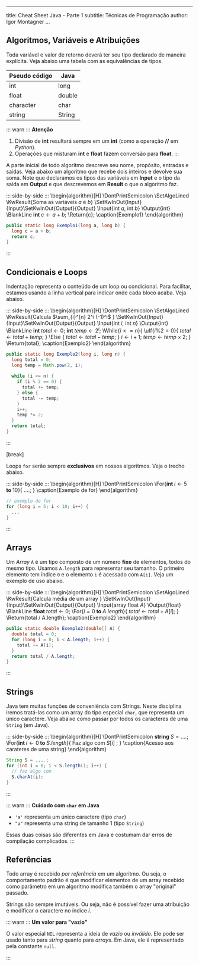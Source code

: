 
---
title: Cheat Sheet Java - Parte 1
subtitle: Técnicas de Programação
author: Igor Montagner
...

<!-- Escreveremos tudo em pseudo código nesta disciplina. Esta folha vai mostrar comandos em Java equivalentes para que possamos implementá-los corretamente. A coluna da esquerda sempre representa pseudo-código, enquanto a da direita sempre é código java. -->

<!-- Todas estruturas de controle (condicionais, loops, `print`) funcionam igual em Python, o que iremos fazer é **retirar as coisas específicas de Python** para que as ideias possam ser implementadas em qualquer linguagem. -->

## Algoritmos, Variáveis e Atribuições

Toda variável e valor de retorno deverá ter seu tipo declarado de maneira explícita. Veja abaixo uma tabela com as equivalências de tipos.

| Pseudo código       | Java         |
|---                  |---           |
| int                 | long         |
| float               | double       |
| character           | char         |
| string              | String       |

::: warn :::
**Atenção**

1. Divisão de **int** resultará sempre em um **int** (como a operação **//** em *Python*).
2. Operações que misturam **int** e **float** fazem conversão para **float**.
:::

A parte inicial de todo algoritmo descreve seu nome, propósito, entradas e saídas. Veja abaixo um algoritmo que recebe dois inteiros e devolve sua soma. Note que declaramos os tipos das variáveis em **Input** e o tipo da saída em **Output** e que descrevemos em **Result** o que o algoritmo faz.  

::: side-by-side :::
\begin{algorithm}[H]
\DontPrintSemicolon
\SetAlgoLined
\KwResult{Soma as variáveis $a$ e $b$}
\SetKwInOut{Input}{Input}\SetKwInOut{Output}{Output}
\Input{int $a$, int $b$}
\Output{int}
\BlankLine
$\textbf{int } c \gets a + b$\;
\Return{c}\;
\caption{Exemplo1}
\end{algorithm} 

```java
public static long Exemplo1(long a, long b) {
  long c = a + b;
  return c;
}
```
:::


## Condicionais e Loops

Indentação representa o conteúdo de um loop ou condicional. Para facilitar, estamos usando a linha vertical para indicar onde cada bloco acaba. Veja abaixo.


::: side-by-side :::
\begin{algorithm}[H]
\DontPrintSemicolon
\SetAlgoLined
\KwResult{Calcula $\sum_{i}^{n} 2^i (-1)^i$ }
\SetKwInOut{Input}{Input}\SetKwInOut{Output}{Output}
\Input{int $i$, int $n$}
\Output{int}
\BlankLine
$\textbf{int } total \gets 0$\;
$\textbf{int } temp \gets 2^i$\;
\While{$i <= n$}{
  \uIf{$i \% 2 = 0$}{
    $total \gets total + temp$\;
  } \Else {
    $total \gets total - temp$\;
  }
  $i \gets i + 1$\;
  $temp \gets temp \times 2$\;
}
\Return{total}\;
\caption{Exemplo2}
\end{algorithm} 

```java
public static long Exemplo2(long i, long n) {
  long total = 0;
  long temp = Math.pow(2, i);
  
  while (i <= n) {
    if (i % 2 == 0) {
      total += temp;
    } else {
      total -= temp;      
    }
    i++;
    temp *= 2;
  }
  return total;
}
```
:::

[break]

Loops `for` serão sempre **exclusivos** em nossos algoritmos. Veja o trecho abaixo.


::: side-by-side :::
\begin{algorithm}[H]
\DontPrintSemicolon
\For{$\textbf{int } i \gets 5 \textbf{ to } 10$}{
  ....\;
}
\caption{Exemplo de for}
\end{algorithm} 

```java
// exemplo de for
for (long i = 5; i < 10; i++) {
  ...
}
```
:::

## Arrays

Um *Array* `A` é um tipo composto de um número **fixo** de elementos, todos do mesmo tipo. Usamos `A.length` para representar seu tamanho. O primeiro elemento tem índice `0` e o elemento `i` é acessado com `A[i]`. Veja um exemplo de uso abaixo.


::: side-by-side :::
\begin{algorithm}[H]
\DontPrintSemicolon
\SetAlgoLined
\KwResult{Calcula média de um array }
\SetKwInOut{Input}{Input}\SetKwInOut{Output}{Output}
\Input{array float $A$}
\Output{float}
\BlankLine
$\textbf{float } total \gets 0$\;
\For{$i = 0 \textbf{ to } A.length$}{
  $total \gets total + A[i]$\;
}
\Return{total / A.length}\;
\caption{Exemplo2}
\end{algorithm} 

```java
public static double Exemplo2(double[] A) {
  double total = 0;
  for (long i = 0; i < A.length; i++) {
    total += A[i];
  }
  return total / A.length;
}
```
:::


## Strings

Java tem muitas funções de conveniência com Strings. Neste disciplina iremos tratá-las como um array do tipo especial `char`, que representa um único caractere. Veja abaixo como passar por todos os caracteres de uma `String` (em Java).


::: side-by-side :::
\begin{algorithm}[H]
\DontPrintSemicolon
$\textbf{string } S = ....$\;
\For{$\textbf{int } i \gets 0 \textbf{ to } S.length$}{
  $\text{Faz algo com } S[i]$ \;
}
\caption{Acesso aos carateres de uma string}
\end{algorithm} 

```java
String S = ....;
for (int i = 0; i < S.length(); i++) {
  // faz algo com
  S.charAt(i);
}
```
:::


::: warn :::
**Cuidado com `char` em Java**

- `'a'` representa um único caractere (tipo `char`)
- `"a"` representa uma string de tamanho 1 (tipo `String`)

Essas duas coisas são diferentes em Java e costumam dar erros de compilação complicados. 
:::

## Referências

Todo array é recebido *por referência* em um algoritmo. Ou seja, o comportamento padrão é que modificar elementos de um array recebido como parâmetro em um algoritmo modifica também o array "original" passado.

Strings são sempre imutáveis. Ou seja, não é possível fazer uma atribuição e modificar o caractere no índice *i*. 

::: warn :::
**Um valor para "vazio"**

O valor especial `NIL` representa a ideia de *vazio* ou *inválido*. Ele pode ser usado tanto para *string* quanto para *array*s. Em Java, ele é representado pela constante `null`.

::: 
